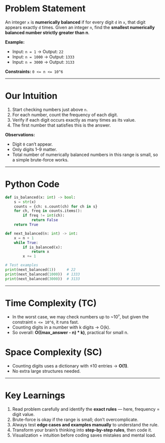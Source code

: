 # **Problem Statement**

An integer `x` is **numerically balanced** if for every digit `d` in `x`, that digit appears exactly `d` times.
Given an integer `n`, find the **smallest numerically balanced number strictly greater than n**.

**Example:**

* Input: `n = 1` → Output: `22`
* Input: `n = 1000` → Output: `1333`
* Input: `n = 3000` → Output: `3133`

**Constraints:** `0 <= n <= 10^6`

---

# **Our Intuition**

1. Start checking numbers just above `n`.
2. For each number, count the frequency of each digit.
3. Verify if each digit occurs exactly as many times as its value.
4. The first number that satisfies this is the answer.

**Observations:**

* Digit `0` can’t appear.
* Only digits 1–9 matter.
* Total number of numerically balanced numbers in this range is small, so a simple brute-force works.

---

# **Python Code**

```python
def is_balanced(x: int) -> bool:
    s = str(x)
    counts = {ch: s.count(ch) for ch in s}
    for ch, freq in counts.items():
        if freq != int(ch):
            return False
    return True

def next_balanced(n: int) -> int:
    x = n + 1
    while True:
        if is_balanced(x):
            return x
        x += 1

# Test examples
print(next_balanced(1))     # 22
print(next_balanced(1000))  # 1333
print(next_balanced(3000))  # 3133
```

---

# **Time Complexity (TC)**

* In the worst case, we may check numbers up to ~10⁷, but given the constraint `n <= 10^6`, it runs fast.
* Counting digits in a number with k digits → O(k).
* So overall: **O((max_answer - n) * k)**, practical for small n.

# **Space Complexity (SC)**

* Counting digits uses a dictionary with ≤10 entries → **O(1)**.
* No extra large structures needed.

---

# **Key Learnings**

1. Read problem carefully and identify the **exact rules** — here, frequency = digit value.
2. Brute-force is okay if the range is small; don’t overcomplicate.
3. Always test **edge cases and examples manually** to understand the rule.
4. Transform your brain’s thinking into **step-by-step rules**, then code it.
5. Visualization + intuition before coding saves mistakes and mental load.
